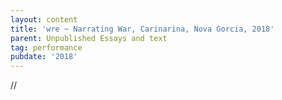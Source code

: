 ```yaml
---
layout: content
title: 'wre ~ Narrating War, Carinarina, Nova Gorcia, 2018'
parent: Unpublished Essays and text
tag: performance
pubdate: '2018'
---
```

//
